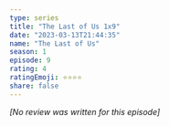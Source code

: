 ```yaml
---
type: series
title: "The Last of Us 1x9"
date: "2023-03-13T21:44:35"
name: "The Last of Us"
season: 1
episode: 9
rating: 4
ratingEmoji: ⭐️⭐️⭐️⭐️
share: false
---
```


*[No review was written for this episode]*
